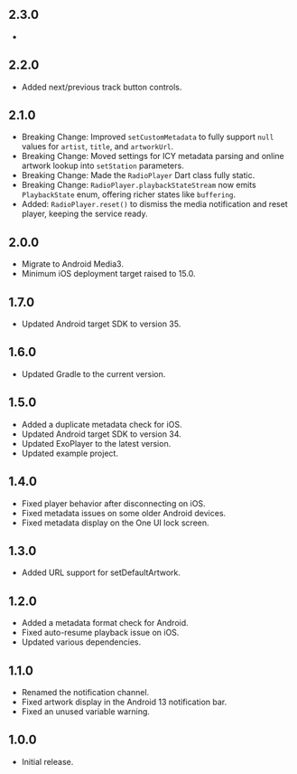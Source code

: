 ## 2.3.0

*

## 2.2.0

* Added next/previous track button controls.

## 2.1.0

* Breaking Change: Improved `setCustomMetadata` to fully support `null` values for `artist`, `title`, and `artworkUrl`.
* Breaking Change: Moved settings for ICY metadata parsing and online artwork lookup into `setStation` parameters.
* Breaking Change: Made the `RadioPlayer` Dart class fully static.
* Breaking Change: `RadioPlayer.playbackStateStream` now emits `PlaybackState` enum, offering richer states like `buffering`.
* Added: `RadioPlayer.reset()` to dismiss the media notification and reset player, keeping the service ready.

## 2.0.0

* Migrate to Android Media3.
* Minimum iOS deployment target raised to 15.0.

## 1.7.0

* Updated Android target SDK to version 35.

## 1.6.0

* Updated Gradle to the current version.

## 1.5.0

* Added a duplicate metadata check for iOS.
* Updated Android target SDK to version 34.
* Updated ExoPlayer to the latest version.
* Updated example project.

## 1.4.0

* Fixed player behavior after disconnecting on iOS.
* Fixed metadata issues on some older Android devices.
* Fixed metadata display on the One UI lock screen.

## 1.3.0

* Added URL support for setDefaultArtwork.

## 1.2.0

* Added a metadata format check for Android.
* Fixed auto-resume playback issue on iOS.
* Updated various dependencies.

## 1.1.0

* Renamed the notification channel.
* Fixed artwork display in the Android 13 notification bar.
* Fixed an unused variable warning.

## 1.0.0

* Initial release.
